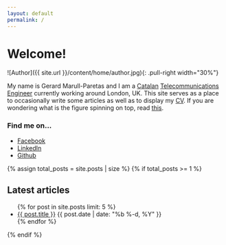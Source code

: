 ```yaml
---
layout: default
permalink: /
---
```


# Welcome!

![Author]({{ site.url }}/content/home/author.jpg){: .pull-right width="30%"}

My name is Gerard Marull-Paretas and I am a
[Catalan](http://en.wikipedia.org/wiki/Catalonia) [Telecommunications
Engineer](http://en.wikipedia.org/wiki/Telecommunications_engineering)
currently working around London, UK. This site serves as a
place to occasionally write some articles as well as to display my [CV](/cv/). If you are
wondering what is the figure spinning on top, read
[this](http://en.wikipedia.org/wiki/Lissajous_curve).

### Find me on...

* [Facebook](//facebook.com/gerard.marull)
* [LinkedIn](//uk.linkedin.com/in/gerardmarull)
* [Github](//github.com/gerardmp)

{% assign total_posts = site.posts | size %}
{% if total_posts >= 1 %}
## Latest articles
<ul>
  {% for post in site.posts limit: 5 %}
  <li>
    <a href="{{ post.url | prepend: site.baseurl }}">{{ post.title }}</a>
    <span class="post-date">{{ post.date | date: "%b %-d, %Y" }}</span>
  </li>
  {% endfor %}
</ul>
{% endif %}
